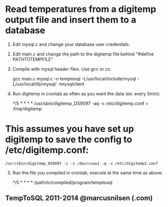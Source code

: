 Read temperatures from a digitemp output file and insert them to a database
=============


1. Edit mysql.c and change your database user credentials.

2. Edit main.c and change the path to the digitemp file behind "#define PATHTOTEMPFILE"

3. Compile with mysql header files. Use gcc or cc.

	gcc main.c mysql.c -o temptosql -L/usr/local/include/mysql -L/usr/local/lib/mysql/ -lmysqlclient

4. Run digitemp in crontab as often as you want the data (ex: every 5min):

	*/5 * * * * /usr/sbin/digitemp_DS9097 -aq -c /etc/digitemp.conf > /tmp/digitemp

# This assumes you have set up digitemp to save the config to /etc/digitemp.conf:

	/usr/sbin/digitemp_DS9097 -i -s /dev/cuau1 -q -c /etc/digitemp2.conf

5. Run the file you compiled in crontab, execute at the same time as above:

	*/5 * * * * /path/to/compiled/program/temptosql


## TempToSQL 2011-2014 @marcusnilsen (.com)
